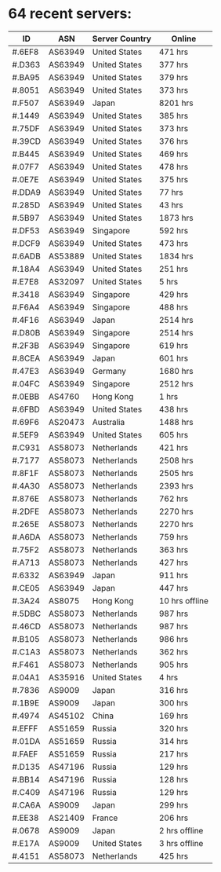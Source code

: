 # 64 recent servers:

| ID | ASN | Server Country | Online |
| ------ | ------ | ------ | ------ |
| #.6EF8 | AS63949 | United States | 471 hrs |
| #.D363 | AS63949 | United States | 377 hrs |
| #.BA95 | AS63949 | United States | 379 hrs |
| #.8051 | AS63949 | United States | 373 hrs |
| #.F507 | AS63949 | Japan | 8201 hrs |
| #.1449 | AS63949 | United States | 385 hrs |
| #.75DF | AS63949 | United States | 373 hrs |
| #.39CD | AS63949 | United States | 376 hrs |
| #.B445 | AS63949 | United States | 469 hrs |
| #.07F7 | AS63949 | United States | 478 hrs |
| #.0E7E | AS63949 | United States | 375 hrs |
| #.DDA9 | AS63949 | United States | 77 hrs |
| #.285D | AS63949 | United States | 43 hrs |
| #.5B97 | AS63949 | United States | 1873 hrs |
| #.DF53 | AS63949 | Singapore | 592 hrs |
| #.DCF9 | AS63949 | United States | 473 hrs |
| #.6ADB | AS53889 | United States | 1834 hrs |
| #.18A4 | AS63949 | United States | 251 hrs |
| #.E7E8 | AS32097 | United States | 5 hrs |
| #.3418 | AS63949 | Singapore | 429 hrs |
| #.F6A4 | AS63949 | Singapore | 488 hrs |
| #.4F16 | AS63949 | Japan | 2514 hrs |
| #.D80B | AS63949 | Singapore | 2514 hrs |
| #.2F3B | AS63949 | Singapore | 619 hrs |
| #.8CEA | AS63949 | Japan | 601 hrs |
| #.47E3 | AS63949 | Germany | 1680 hrs |
| #.04FC | AS63949 | Singapore | 2512 hrs |
| #.0EBB | AS4760 | Hong Kong | 1 hrs |
| #.6FBD | AS63949 | United States | 438 hrs |
| #.69F6 | AS20473 | Australia | 1488 hrs |
| #.5EF9 | AS63949 | United States | 605 hrs |
| #.C931 | AS58073 | Netherlands | 421 hrs |
| #.7177 | AS58073 | Netherlands | 2508 hrs |
| #.8F1F | AS58073 | Netherlands | 2505 hrs |
| #.4A30 | AS58073 | Netherlands | 2393 hrs |
| #.876E | AS58073 | Netherlands | 762 hrs |
| #.2DFE | AS58073 | Netherlands | 2270 hrs |
| #.265E | AS58073 | Netherlands | 2270 hrs |
| #.A6DA | AS58073 | Netherlands | 759 hrs |
| #.75F2 | AS58073 | Netherlands | 363 hrs |
| #.A713 | AS58073 | Netherlands | 427 hrs |
| #.6332 | AS63949 | Japan | 911 hrs |
| #.CE05 | AS63949 | Japan | 447 hrs |
| #.3A24 | AS8075 | Hong Kong | 10 hrs offline |
| #.5DBC | AS58073 | Netherlands | 987 hrs |
| #.46CD | AS58073 | Netherlands | 987 hrs |
| #.B105 | AS58073 | Netherlands | 986 hrs |
| #.C1A3 | AS58073 | Netherlands | 362 hrs |
| #.F461 | AS58073 | Netherlands | 905 hrs |
| #.04A1 | AS35916 | United States | 4 hrs |
| #.7836 | AS9009 | Japan | 316 hrs |
| #.1B9E | AS9009 | Japan | 300 hrs |
| #.4974 | AS45102 | China | 169 hrs |
| #.EFFF | AS51659 | Russia | 320 hrs |
| #.01DA | AS51659 | Russia | 314 hrs |
| #.FAEF | AS51659 | Russia | 217 hrs |
| #.D135 | AS47196 | Russia | 129 hrs |
| #.BB14 | AS47196 | Russia | 128 hrs |
| #.C409 | AS47196 | Russia | 129 hrs |
| #.CA6A | AS9009 | Japan | 299 hrs |
| #.EE38 | AS21409 | France | 206 hrs |
| #.0678 | AS9009 | Japan | 2 hrs offline |
| #.E17A | AS9009 | United States | 3 hrs offline |
| #.4151 | AS58073 | Netherlands | 425 hrs |

